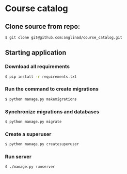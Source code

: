 # Course catalog

## Clone source from repo:
```sh
$ git clone git@github.com:anglinad/course_catalog.git
```
## Starting application
### Download all requirements
```sh
$ pip install -r requirements.txt
```
### Run the command to create migrations
```sh
$ python manage.py makemigrations
```
### Synchronize migrations and databases
```sh
$ python manage.py migrate
```
### Create a superuser
```sh
$ python manage.py createsuperuser
```
### Run server
```sh
$ ./manage.py runserver
```
